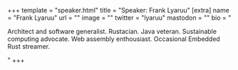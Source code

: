 +++
template = "speaker.html"
title = "Speaker: Frank Lyaruu"
[extra]
  name = "Frank Lyaruu"
  url = ""
  image = ""
  twitter = "lyaruu"
  mastodon = ""
  bio = "<p>Architect and software generalist. Rustacian. Java veteran. Sustainable computing advocate. Web assembly enthousiast. Occasional Embedded Rust streamer.</p>"
+++
